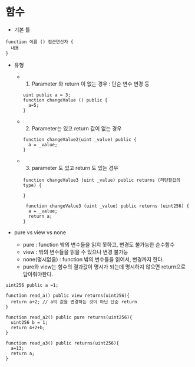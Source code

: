 # 함수

- 기본 틀

```solidity
function 이름 () 접근연산자 {
  내용
}
```

- 유형

  - 1. Parameter 와 return 이 없는 경우 : 단순 변수 변경 등

    ```solidity
    uint public a = 3;
    function changeValue () public {
      a=5;
    }
    ```

  - 2. Parameter는 있고 return 값이 없는 경우
    ```solidity
    function changeValue2(uint _value) public {
      a = _value;
    }
    ```
  - 3. parameter 도 있고 return 도 있는 경우

    ```solidity
    function changeValue3 (uint _value) public returns (리턴할값의 type) {

    }

     function changeValue3 (uint _value) public returns (uint256) {
      a = _value;
      return a;
    }
    ```

- pure vs view vs none
  - pure : function 밖의 변수들을 읽지 못하고, 변경도 불가능한 순수함수
  - view : 밖의 변수들을 읽을 수 있으나 변경 불가능
  - none(명시없음) : function 밖의 변수들을 읽어서, 변경까지 한다.
  - pure와 view는 함수의 결과값이 명시가 되는데 명시하지 않으면 return으로 담아줘야한다.

```solidity
uint256 public a =1;

function read_a() public view returns(uint256){
  return a+2; // a의 값을 변경하는 것이 아닌 단순 return
}

function read_a2() public pure returns(uint256){
  uint256 b = 1;
  return 4+2+b;
}

function read_a3() public returns(uint256){
  a=13;
  return a;
}
```
